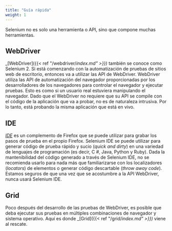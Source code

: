 ```yaml
---
title: "Guía rápida"
weight: 1
---
```



Selenium no es solo una herramienta o API, sino que compone muchas herramientas.


## WebDriver

_[WebDriver]({{< ref "/webdriver/_index.md" >}})_ también se conoce como Selenium 2. Si está comenzando con la automatización de pruebas de sitios web de escritorio, entonces va a utilizar las API de WebDriver. WebDriver utiliza las API de automatización del navegador proporcionadas por los desarrolladores de los navegadores para controlar el navegador y ejecutar pruebas. Esto es como si un usuario real estuviera manipulando el navegador. Dado que el WebDriver no requiere que su API se compile con el código de la aplicación que va a probar, no es de naturaleza intrusiva. Por lo tanto, está probando la misma aplicación que está en vivo.


## IDE

_[IDE](https://www.seleniumhq.org/selenium-ide)_ es un complemento de Firefox que se puede utilizar para grabar los pasos de prueba en el propio Firefox. Selenium IDE se puede utilizar para generar código de prueba rápido y sucio (_quick and dirty_) en una variedad de lenguajes de programación (es decir, C #, Java, Python y Ruby).
Dada la mantenibilidad del código generado a través de Selenium IDE, no se recomienda usarlo para nada más que familiarizarse con los localizadores (_locators_) de elementos o generar código descartable (_throw away code_). Estamos seguros de que una vez que se acostumbre a la API WebDriver, nunca usará Selenium IDE.


## Grid

Poco después del desarrollo de las pruebas de WebDriver, es posible que deba ejecutar sus pruebas en múltiples combinaciones de navegador y sistema operativo. Aquí es donde _[Grid]({{< ref "/grid/_index.md" >}})_ viene al rescate.


